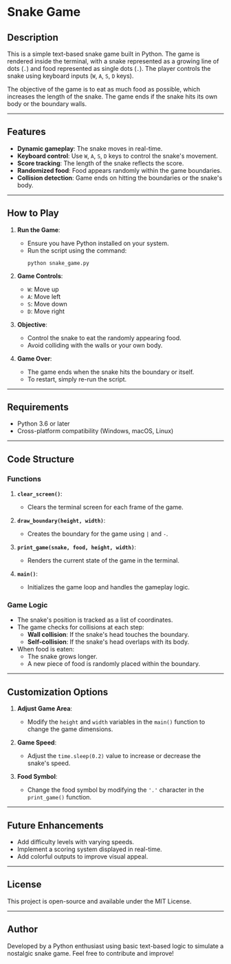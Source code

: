 # Snake Game

## **Description**
This is a simple text-based snake game built in Python. The game is rendered inside the terminal, with a snake represented as a growing line of dots (`.`) and food represented as single dots (`.`). The player controls the snake using keyboard inputs (`W`, `A`, `S`, `D` keys).

The objective of the game is to eat as much food as possible, which increases the length of the snake. The game ends if the snake hits its own body or the boundary walls.

---

## **Features**
- **Dynamic gameplay**: The snake moves in real-time.
- **Keyboard control**: Use `W`, `A`, `S`, `D` keys to control the snake's movement.
- **Score tracking**: The length of the snake reflects the score.
- **Randomized food**: Food appears randomly within the game boundaries.
- **Collision detection**: Game ends on hitting the boundaries or the snake's body.

---

## **How to Play**
1. **Run the Game**:
   - Ensure you have Python installed on your system.
   - Run the script using the command:
     ```
     python snake_game.py
     ```

2. **Game Controls**:
   - `W`: Move up
   - `A`: Move left
   - `S`: Move down
   - `D`: Move right

3. **Objective**:
   - Control the snake to eat the randomly appearing food.
   - Avoid colliding with the walls or your own body.

4. **Game Over**:
   - The game ends when the snake hits the boundary or itself.
   - To restart, simply re-run the script.

---

## **Requirements**
- Python 3.6 or later
- Cross-platform compatibility (Windows, macOS, Linux)

---

## **Code Structure**
### **Functions**
1. **`clear_screen()`**:
   - Clears the terminal screen for each frame of the game.

2. **`draw_boundary(height, width)`**:
   - Creates the boundary for the game using `|` and `-`.

3. **`print_game(snake, food, height, width)`**:
   - Renders the current state of the game in the terminal.

4. **`main()`**:
   - Initializes the game loop and handles the gameplay logic.

### **Game Logic**
- The snake's position is tracked as a list of coordinates.
- The game checks for collisions at each step:
  - **Wall collision**: If the snake's head touches the boundary.
  - **Self-collision**: If the snake's head overlaps with its body.
- When food is eaten:
  - The snake grows longer.
  - A new piece of food is randomly placed within the boundary.

---

## **Customization Options**
1. **Adjust Game Area**:
   - Modify the `height` and `width` variables in the `main()` function to change the game dimensions.

2. **Game Speed**:
   - Adjust the `time.sleep(0.2)` value to increase or decrease the snake's speed.

3. **Food Symbol**:
   - Change the food symbol by modifying the `'.'` character in the `print_game()` function.

---

## **Future Enhancements**
- Add difficulty levels with varying speeds.
- Implement a scoring system displayed in real-time.
- Add colorful outputs to improve visual appeal.

---

## **License**
This project is open-source and available under the MIT License.

---

## **Author**
Developed by a Python enthusiast using basic text-based logic to simulate a nostalgic snake game. Feel free to contribute and improve!

